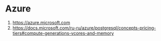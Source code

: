 # Azure
1. https://azure.microsoft.com
2. https://docs.microsoft.com/ru-ru/azure/postgresql/concepts-pricing-tiers#compute-generations-vcores-and-memory

